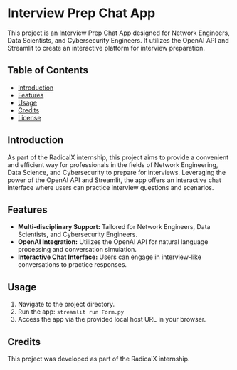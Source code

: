 # Interview Prep Chat App

This project is an Interview Prep Chat App designed for Network Engineers, Data Scientists, and Cybersecurity Engineers. It utilizes the OpenAI API and Streamlit to create an interactive platform for interview preparation.

## Table of Contents

- [Introduction](#introduction)
- [Features](#features)
- [Usage](#usage)
- [Credits](#credits)
- [License](#license)

## Introduction

As part of the RadicalX internship, this project aims to provide a convenient and efficient way for professionals in the fields of Network Engineering, Data Science, and Cybersecurity to prepare for interviews. Leveraging the power of the OpenAI API and Streamlit, the app offers an interactive chat interface where users can practice interview questions and scenarios.

## Features

- **Multi-disciplinary Support:** Tailored for Network Engineers, Data Scientists, and Cybersecurity Engineers.
- **OpenAI Integration:** Utilizes the OpenAI API for natural language processing and conversation simulation.
- **Interactive Chat Interface:** Users can engage in interview-like conversations to practice responses.

## Usage

1. Navigate to the project directory.
2. Run the app: `streamlit run Form.py`
3. Access the app via the provided local host URL in your browser.

## Credits

This project was developed as part of the RadicalX internship.
